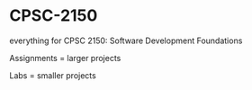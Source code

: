 # CPSC-2150
everything for CPSC 2150: Software Development Foundations

Assignments = larger projects

Labs = smaller projects
